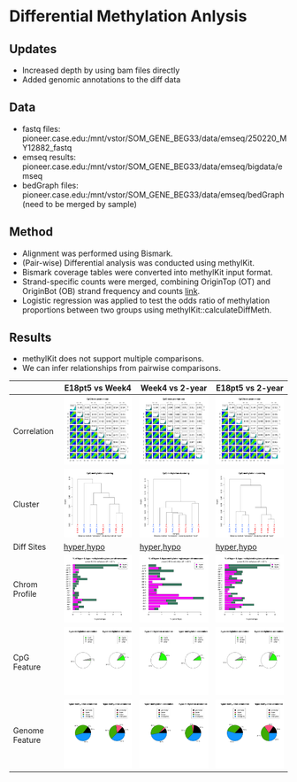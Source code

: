 
# Differential Methylation Anlysis 
## Updates
- Increased depth by using bam files directly
- Added genomic annotations to the diff data

## Data
- fastq files: pioneer.case.edu:/mnt/vstor/SOM_GENE_BEG33/data/emseq/250220_MY12882_fastq
- emseq results: pioneer.case.edu:/mnt/vstor/SOM_GENE_BEG33/data/emseq/bigdata/emseq
- bedGraph files: pioneer.case.edu:/mnt/vstor/SOM_GENE_BEG33/data/emseq/bedGraph (need to be merged by sample)

## Method
- Alignment was performed using Bismark.
- (Pair-wise) Differential analysis was conducted using methylKit.
- Bismark coverage tables were converted into methylKit input format.
- Strand-specific counts were merged, combining OriginTop (OT) and OriginBot (OB) strand frequency and counts [link](figures).
- Logistic regression was applied to test the odds ratio of methylation proportions between two groups using methylKit::calculateDiffMeth.

## Results
- methylKit does not support multiple comparisons.
- We can infer relationships from pairwise comparisons.

| | E18pt5 vs Week4 | Week4 vs 2-year | E18pt5 vs 2-year |
|-|-|-|-| 
| Correlation |![cor](post/2025-04-04/E18pt5_vs_Week4_cor.png)|![cor](post/2025-04-04/Week4_vs_2-year_cor.png)|![cor](post/2025-04-04/E18pt5_vs_2-year_cor.png)|
| Cluster|![cluster](post/2025-04-04/E18pt5_vs_Week4_cluster.png)|![cluster](post/2025-04-04/Week4_vs_2-year_cluster.png)|![cluster](post/2025-04-04/E18pt5_vs_2-year_cluster.png)|
| Diff Sites |[hyper](post/2025-04-04/E18pt5_vs_Week4_diff_25p_05q_hyper.tsv),[hypo](post/2025-04-04/E18pt5_vs_Week4_diff_25p_05q_hypo.tsv)|[hyper](post/2025-04-04/Week4_vs_2-year_diff_25p_05q_hyper.tsv),[hypo](post/2025-04-04/Week4_vs_2-year_diff_25p_05q_hypo.tsv)|[hyper](post/2025-04-04/E18pt5_vs_2-year_diff_25p_05q_hyper.tsv),[hypo](post/2025-04-04/E18pt5_vs_2-year_diff_25p_05q_hypo.tsv)|
| Chrom Profile|![chrom_fig](post/2025-04-04/E18pt5_vs_Week4_diff_25p_05q_per_chrom.png)|![chrom_fig](post/2025-04-04/Week4_vs_2-year_diff_25p_05q_per_chrom.png)|![chrom_fig](post/2025-04-04/E18pt5_vs_2-year_diff_25p_05q_per_chrom.png)|
| CpG Feature |![cpg_fig](post/2025-04-04/E18pt5_vs_Week4_diff_25p_05q_per_cpgfeature.png)|![cpg_fig](post/2025-04-04/Week4_vs_2-year_diff_25p_05q_per_cpgfeature.png)|![cpg_fig](post/2025-04-04/E18pt5_vs_2-year_diff_25p_05q_per_cpgfeature.png)|
| Genome Feature |![genome_fig](post/2025-04-04/E18pt5_vs_Week4_diff_25p_05q_per_genomefeature.png)|![genome_fig](post/2025-04-04/Week4_vs_2-year_diff_25p_05q_per_genomefeature.png)|![genome_fig](post/2025-04-04/E18pt5_vs_2-year_diff_25p_05q_per_genomefeature.png)|
